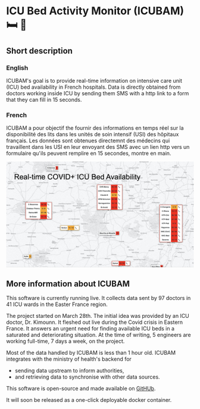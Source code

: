 # ICU Bed Activity Monitor (ICUBAM) :bed: :hospital:

## Short description

### English

ICUBAM's goal is to provide real-time information on intensive care unit (ICU)
bed availability in French hospitals. Data is directly obtained from doctors
working inside ICU by sending them SMS with a http link to a form that they can
fill in 15 seconds.

### French

ICUBAM a pour objectif the fournir des informations en temps réel sur la
disponibilité des lits dans les unités de soin intensif (USI) des hôpitaux
français. Les données sont obtenues directemnt des médecins qui travaillent
dans les USI en leur envoyant des SMS avec un lien http vers un formulaire
qu'ils peuvent remplire en 15 secondes, montre en main.

![map](/images/map.jpg)

## More information about ICUBAM

This software is currently running live.  It collects data sent by 97 doctors
in 41 ICU wards in the Easter France region.

The project started on March 28th. The initial idea was provided by an ICU
doctor, Dr. Kimounn. It fleshed out live during the Covid crisis in Eastern
France. It answers an urgent need for finding available ICU beds in a saturated
and deteriorating situation. At the time of writing, 5 engineers are working
full-time, 7 days a week, on the project.

Most of the data handled by ICUBAM is less than 1 hour old. ICUBAM integrates
with the ministry of health's backend for
- sending data upstream to inform authorities,
- and retrieving data to synchronise with other data sources.

This software is open-source and made available on
[GitHUb](https://github.com/icubam/icubam).

It will soon be released as a one-click deployable docker container.
